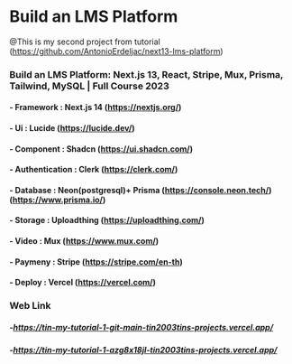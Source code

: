 # Build an LMS Platform
@This is my second project from tutorial (https://github.com/AntonioErdeljac/next13-lms-platform)
### Build an LMS Platform: Next.js 13,  React, Stripe, Mux, Prisma, Tailwind, MySQL | Full Course 2023
#### - Framework : Next.js 14 (https://nextjs.org/)
#### - Ui : Lucide (https://lucide.dev/)
#### - Component : Shadcn (https://ui.shadcn.com/)
#### - Authentication : Clerk (https://clerk.com/)
#### - Database : Neon(postgresql)+ Prisma (https://console.neon.tech/)(https://www.prisma.io/)
#### - Storage : Uploadthing (https://uploadthing.com/)
#### - Video : Mux (https://www.mux.com/)
#### - Paymeny : Stripe (https://stripe.com/en-th)
#### - Deploy : Vercel (https://vercel.com/)
### Web Link
##### -https://tin-my-tutorial-1-git-main-tin2003tins-projects.vercel.app/
##### -https://tin-my-tutorial-1-azg8x18jl-tin2003tins-projects.vercel.app/
